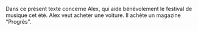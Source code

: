 Dans ce présent texte concerne Alex, qui aide bénévolement le festival de musique cet été.
Alex veut acheter une voiture.
Il achète un magazine “Progrès”.
